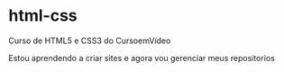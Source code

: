 # html-css
 Curso de HTML5 e CSS3 do CursoemVídeo

Estou aprendendo a criar sites e agora vou gerenciar meus repositorios